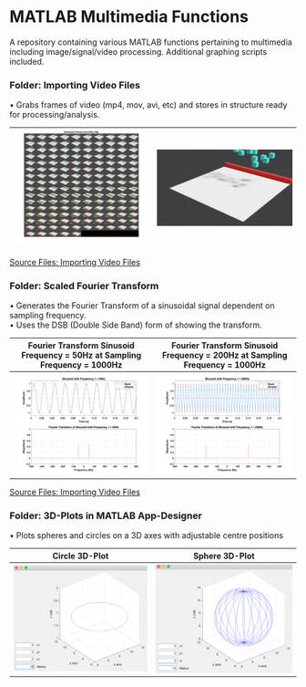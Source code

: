 # MATLAB Multimedia Functions
A repository containing various MATLAB functions pertaining to multimedia including image/signal/video processing. Additional graphing scripts included.


### Folder: Importing Video Files
• Grabs frames of video (mp4, mov, avi, etc) and stores in structure ready for processing/analysis.

|<img src="README Images/Import_Video_Frames.png" width = "600">|<img src="README Images/Import_Video_Frames.gif" width = "600">|
|---|---|

[Source Files: Importing Video Files](https://github.com/MichaelTr7/MATLAB-Multimedia-Functions/tree/master/Importing%20Video%20Files)

### Folder: Scaled Fourier Transform
• Generates the Fourier Transform of a sinusoidal signal dependent on sampling frequency.
<br/>
• Uses the DSB (Double Side Band) form of showing the transform.


|Fourier Transform Sinusoid Frequency = 50Hz at Sampling Frequency = 1000Hz|Fourier Transform Sinusoid Frequency = 200Hz at Sampling Frequency = 1000Hz|
|--|--|
|<img src="README Images/Scaled_Fourier_Transform.png" width = "600">|<img src="README Images/Scaled_Fourier_Transform_2.png" width = "600">|

[Source Files: Importing Video Files](https://github.com/MichaelTr7/MATLAB-Multimedia-Functions/tree/master/Scaled%20Fourier%20Transform)

### Folder: 3D-Plots in MATLAB App-Designer
• Plots spheres and circles on a 3D axes with adjustable centre positions


|Circle 3D-Plot|Sphere 3D-Plot|
|--|--|
|<img src="README Images/3D_Circle.png" width = "500">|<img src="README Images/3D_Sphere.png" width = "500">|



